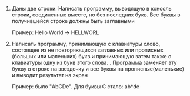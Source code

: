 1. Даны две строки. Написать программу, выводящую в консоль строки, соединенные вместе, но без последних букв. Все буквы в получившейся строке должны быть заглавными

    Пример: Hello World -> HELLWORL


2. Написать программу, принимающую с клавиатуры слово, состоящее из не повторяющихся заглавных или прописных (больших или маленьких) букв и принимающую затем также с клавиатуры одну из букв этого слова.
. Программа заменяет эту букву в строке на звездочку и все буквы  на прописные(маленькие) и выводит результат на экран

    Пример: было "AbCDe". Для буквы С стало: ab*de


